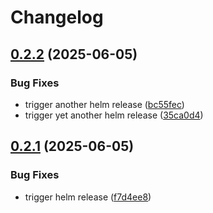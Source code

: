 # Changelog

## [0.2.2](https://github.com/wreality/Pilcrow/compare/pilcrow-helm-v0.2.1...pilcrow-helm-v0.2.2) (2025-06-05)


### Bug Fixes

* trigger another helm release ([bc55fec](https://github.com/wreality/Pilcrow/commit/bc55fecc1e77369b7652530c29456f2dd3233941))
* trigger yet another helm release ([35ca0d4](https://github.com/wreality/Pilcrow/commit/35ca0d40e31ce668d2b51dbb3773e7ec3135ba61))

## [0.2.1](https://github.com/wreality/Pilcrow/compare/pilcrow-helm-v0.2.0...pilcrow-helm-v0.2.1) (2025-06-05)


### Bug Fixes

* trigger helm release ([f7d4ee8](https://github.com/wreality/Pilcrow/commit/f7d4ee8631789be0e011081d0ef583a5a60ccae0))
